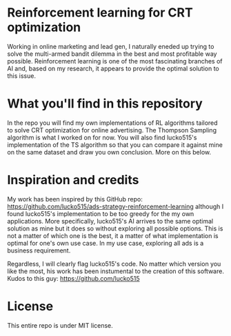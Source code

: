 # Reinforcement learning for CRT optimization
Working in online marketing and lead gen, I naturally eneded up trying to solve the multi-armed bandit dilemma in the best and most profitable way possible. Reinforcement learning is one of the most fascinating branches of AI and, based on my research, it appears to provide the optimal solution to this issue.

# What you'll find in this repository
In the repo you will find my own implementations of RL algorithms tailored to solve CRT optimization for online advertising. The Thompson Sampling algorithm is what I worked on for now. You will also find lucko515's implementation of the TS algorithm so that you can compare it against mine on the same dataset and draw you own conclusion. More on this below.

# Inspiration and credits
My work has been inspired by this GitHub repo: https://github.com/lucko515/ads-strategy-reinforcement-learning although I found lucko515's implementation to be too greedy for the my own applications. More specifically, lucko515's AI arrives to the same optimal solution as mine but it does so without exploring all possible options. This is not a matter of which one is the best, it a matter of what implementation is optimal for one's own use case. In my use case, exploring all ads is a business requirement.

Regardless, I will clearly flag lucko515's code. No matter which version you like the most, his work has been instumental to the creation of this software. Kudos to this guy: https://github.com/lucko515

# License
This entire repo is under MIT license.




